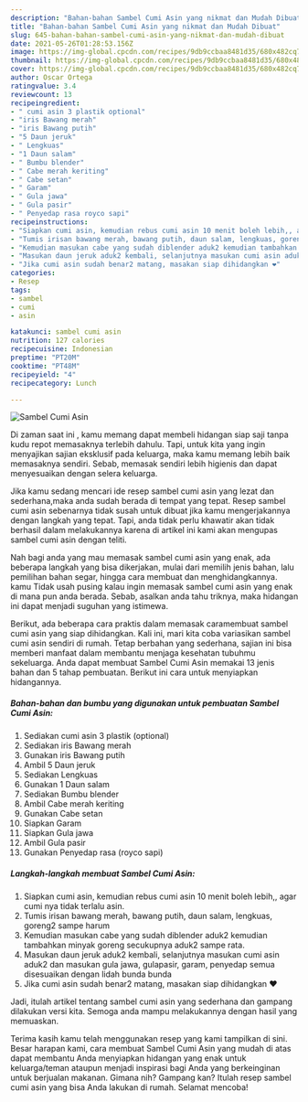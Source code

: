 ```yaml
---
description: "Bahan-bahan Sambel Cumi Asin yang nikmat dan Mudah Dibuat"
title: "Bahan-bahan Sambel Cumi Asin yang nikmat dan Mudah Dibuat"
slug: 645-bahan-bahan-sambel-cumi-asin-yang-nikmat-dan-mudah-dibuat
date: 2021-05-26T01:28:53.156Z
image: https://img-global.cpcdn.com/recipes/9db9ccbaa8481d35/680x482cq70/sambel-cumi-asin-foto-resep-utama.jpg
thumbnail: https://img-global.cpcdn.com/recipes/9db9ccbaa8481d35/680x482cq70/sambel-cumi-asin-foto-resep-utama.jpg
cover: https://img-global.cpcdn.com/recipes/9db9ccbaa8481d35/680x482cq70/sambel-cumi-asin-foto-resep-utama.jpg
author: Oscar Ortega
ratingvalue: 3.4
reviewcount: 13
recipeingredient:
- " cumi asin 3 plastik optional"
- "iris Bawang merah"
- "iris Bawang putih"
- "5 Daun jeruk"
- " Lengkuas"
- "1 Daun salam"
- " Bumbu blender"
- " Cabe merah keriting"
- " Cabe setan"
- " Garam"
- " Gula jawa"
- " Gula pasir"
- " Penyedap rasa royco sapi"
recipeinstructions:
- "Siapkan cumi asin, kemudian rebus cumi asin 10 menit boleh lebih,, agar cumi nya tidak terlalu asin."
- "Tumis irisan bawang merah, bawang putih, daun salam, lengkuas, goreng2 sampe harum"
- "Kemudian masukan cabe yang sudah diblender aduk2 kemudian tambahkan minyak goreng secukupnya aduk2 sampe rata."
- "Masukan daun jeruk aduk2 kembali, selanjutnya masukan cumi asin aduk2 dan masukan gula jawa, gulapasir, garam, penyedap semua disesuaikan dengan lidah bunda bunda"
- "Jika cumi asin sudah benar2 matang, masakan siap dihidangkan ❤️"
categories:
- Resep
tags:
- sambel
- cumi
- asin

katakunci: sambel cumi asin 
nutrition: 127 calories
recipecuisine: Indonesian
preptime: "PT20M"
cooktime: "PT48M"
recipeyield: "4"
recipecategory: Lunch

---
```



![Sambel Cumi Asin](https://img-global.cpcdn.com/recipes/9db9ccbaa8481d35/680x482cq70/sambel-cumi-asin-foto-resep-utama.jpg)

Di zaman  saat ini , kamu memang dapat membeli hidangan siap saji tanpa kudu repot memasaknya terlebih dahulu. Tapi, untuk kita yang ingin menyajikan sajian eksklusif pada keluarga, maka kamu memang lebih baik memasaknya sendiri. Sebab, memasak sendiri lebih higienis dan dapat menyesuaikan dengan selera keluarga.

Jika kamu sedang mencari ide resep sambel cumi asin yang lezat dan sederhana,maka anda sudah berada di tempat yang tepat. Resep sambel cumi asin  sebenarnya tidak susah untuk dibuat jika kamu mengerjakannya dengan langkah yang tepat. Tapi, anda tidak perlu khawatir akan tidak berhasil dalam melakukannya 
karena di artikel ini kami akan mengupas sambel cumi asin dengan teliti.  



Nah bagi anda yang mau memasak sambel cumi asin yang enak, ada beberapa langkah yang bisa dikerjakan, mulai dari memilih jenis bahan, lalu pemilihan bahan segar, hingga cara membuat dan menghidangkannya. kamu Tidak usah pusing kalau ingin memasak sambel cumi asin yang enak di mana pun anda berada. Sebab, asalkan anda  tahu triknya, maka hidangan ini dapat menjadi suguhan yang istimewa.

Berikut, ada beberapa cara praktis  dalam memasak caramembuat sambel cumi asin yang siap dihidangkan. Kali ini, mari kita coba variasikan sambel cumi asin sendiri di rumah. Tetap berbahan yang sederhana, sajian ini bisa memberi manfaat dalam membantu menjaga kesehatan tubuhmu sekeluarga. Anda dapat membuat Sambel Cumi Asin memakai 13 jenis bahan dan 5 tahap pembuatan. Berikut ini cara untuk menyiapkan hidangannya.

<!--inarticleads1-->

##### Bahan-bahan dan bumbu yang digunakan untuk pembuatan Sambel Cumi Asin:

1. Sediakan  cumi asin 3 plastik (optional)
1. Sediakan iris Bawang merah
1. Gunakan iris Bawang putih
1. Ambil 5 Daun jeruk
1. Sediakan  Lengkuas
1. Gunakan 1 Daun salam
1. Sediakan  Bumbu blender
1. Ambil  Cabe merah keriting
1. Gunakan  Cabe setan
1. Siapkan  Garam
1. Siapkan  Gula jawa
1. Ambil  Gula pasir
1. Gunakan  Penyedap rasa (royco sapi)




<!--inarticleads2-->

##### Langkah-langkah membuat Sambel Cumi Asin:

1. Siapkan cumi asin, kemudian rebus cumi asin 10 menit boleh lebih,, agar cumi nya tidak terlalu asin.
1. Tumis irisan bawang merah, bawang putih, daun salam, lengkuas, goreng2 sampe harum
1. Kemudian masukan cabe yang sudah diblender aduk2 kemudian tambahkan minyak goreng secukupnya aduk2 sampe rata.
1. Masukan daun jeruk aduk2 kembali, selanjutnya masukan cumi asin aduk2 dan masukan gula jawa, gulapasir, garam, penyedap semua disesuaikan dengan lidah bunda bunda
1. Jika cumi asin sudah benar2 matang, masakan siap dihidangkan ❤️




Jadi, itulah artikel tentang  sambel cumi asin  yang sederhana dan gampang dilakukan versi kita. Semoga anda mampu melakukannya dengan hasil yang memuaskan. 

Terima kasih kamu telah menggunakan resep yang kami tampilkan di sini. Besar harapan kami, cara membuat  Sambel Cumi Asin yang mudah di atas dapat membantu Anda menyiapkan hidangan yang enak untuk keluarga/teman ataupun menjadi inspirasi bagi Anda yang berkeinginan untuk berjualan makanan. Gimana nih? Gampang kan? Itulah resep sambel cumi asin yang bisa Anda lakukan di rumah. Selamat mencoba!

